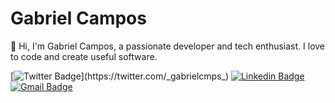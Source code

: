 # Gabriel Campos

<!-- Introduction -->
👋 Hi, I'm Gabriel Campos, a passionate developer and tech enthusiast. I love to code and create useful software.

[![Twitter Badge](https://img.shields.io/badge/-@_gabrielcmps_-00875f?style=flat-square&labelColor=00875f&logo=twitter&logoColor=white&link=https://twitter.com/_gabrielcmps_)](https://twitter.com/_gabrielcmps_) 
[![Linkedin Badge](https://img.shields.io/badge/-Gabriel%20Campos-00875f?style=flat-square&logo=Linkedin&logoColor=white&link=https://www.linkedin.com/in/gabriel-campos-b56b49232/)](https://www.linkedin.com/in/gabriel-campos-b56b49232/) 
[![Gmail Badge](https://img.shields.io/badge/-gabrielcmps55@gmail.com-00875f?style=flat-square&logo=Gmail&logoColor=white&link=mailto:gabrielcmps55@gmail.com)](mailto:gabrielcmps55@gmail.com)
